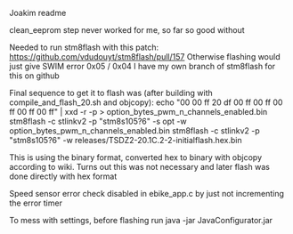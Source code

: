 Joakim readme

clean_eeprom step never worked for me, so far so good without

Needed to run stm8flash with this patch: https://github.com/vdudouyt/stm8flash/pull/157
Otherwise flashing would just give SWIM error 0x05 / 0x04
I have my own branch of stm8flash for this on github

Final sequence to get it to flash was (after building with compile_and_flash_20.sh and objcopy):
echo "00 00 ff 20 df 00 ff 00 ff 00 ff 00 ff 00 ff" | xxd -r -p > option_bytes_pwm_n_channels_enabled.bin
stm8flash -c stlinkv2 -p "stm8s105?6" -s opt -w option_bytes_pwm_n_channels_enabled.bin
stm8flash -c stlinkv2 -p "stm8s105?6" -w releases/TSDZ2-20.1C.2-2-initialflash.hex.bin

This is using the binary format, converted hex to binary with objcopy according to wiki. Turns out this was not necessary and later flash was done directly with hex format

Speed sensor error check disabled in ebike_app.c by just not incrementing the error timer

To mess with settings, before flashing run
java -jar JavaConfigurator.jar